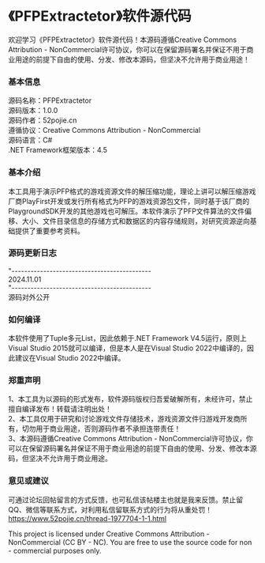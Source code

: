 # 《PFPExtractetor》软件源代码   

欢迎学习《PFPExtractetor》软件源代码！本源码遵循Creative Commons Attribution - NonCommercial许可协议，你可以在保留源码署名并保证不用于商业用途的前提下自由的使用、分发、修改本源码，但坚决不允许用于商业用途！   

### 基本信息  
源码名称：PFPExtractetor   
源码版本：1.0.0  
源码作者：52pojie.cn  
遵循协议：Creative Commons Attribution - NonCommercial    
源码语言：C#  
.NET Framework框架版本：4.5  


### 基本介绍
本工具用于演示PFP格式的游戏资源文件的解压缩功能，理论上讲可以解压缩游戏厂商PlayFirst开发或发行所有格式为PFP的游戏资源包文件，同时基于该厂商的PlaygroundSDK开发的其他游戏也可解压。本软件演示了PFP文件算法的文件偏移、大小、文件目录信息的存储方式和数据区的内容存储规则，对研究资源逆向基础提供了重要参考资料。  

### 源码更新日志
"--------------------------------------------  
2024.11.01   
"--------------------------------------------  
源码对外公开  

### 如何编译  
本软件使用了Tuple多元List，因此依赖于.NET Framework V4.5运行，原则上Visual Studio 2015就可以编译，但是本人是在Visual Studio 2022中编译的，因此建议在Visual Studio 2022中编译。  

### 郑重声明  
1、本工具为以源码的形式发布，软件源码版权归吾爱破解所有，未经许可，禁止擅自编译发布！转载请注明出处！  
2、本工具仅用于研究和讨论游戏文件存储技术，游戏资源文件归游戏开发商所有，切勿用于商业用途，否则源码作者不承担连带责任！  
3、本源码遵循Creative Commons Attribution - NonCommercial许可协议，你可以在保留源码署名并保证不用于商业用途的前提下自由的使用、分发、修改本源码，但坚决不允许用于商业用途。  

### 意见或建议
可通过论坛回帖留言的方式反馈，也可私信该帖楼主也就是我来反馈。禁止留QQ、微信等联系方式，对利用私信留联系方式的行为将从重处罚！  
https://www.52pojie.cn/thread-1977704-1-1.html  

This project is licensed under Creative Commons Attribution - NonCommercial (CC BY - NC). You are free to use the source code for non - commercial purposes only.
